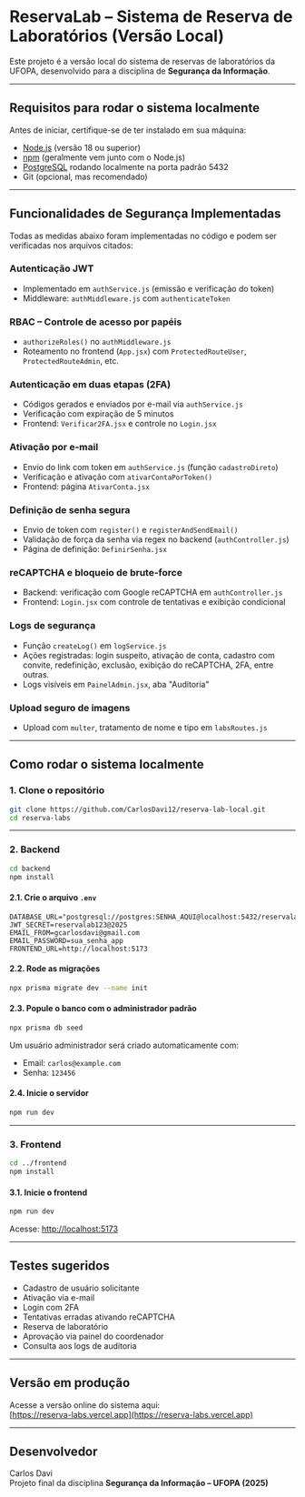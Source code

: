 # ReservaLab – Sistema de Reserva de Laboratórios (Versão Local)

Este projeto é a versão local do sistema de reservas de laboratórios da UFOPA, desenvolvido para a disciplina de **Segurança da Informação**.

---

## Requisitos para rodar o sistema localmente

Antes de iniciar, certifique-se de ter instalado em sua máquina:

- [Node.js](https://nodejs.org/) (versão 18 ou superior)
- [npm](https://www.npmjs.com/) (geralmente vem junto com o Node.js)
- [PostgreSQL](https://www.postgresql.org/) rodando localmente na porta padrão 5432
- Git (opcional, mas recomendado)

---

## Funcionalidades de Segurança Implementadas

Todas as medidas abaixo foram implementadas no código e podem ser verificadas nos arquivos citados:

### Autenticação JWT
- Implementado em `authService.js` (emissão e verificação do token)
- Middleware: `authMiddleware.js` com `authenticateToken`

### RBAC – Controle de acesso por papéis
- `authorizeRoles()` no `authMiddleware.js`
- Roteamento no frontend (`App.jsx`) com `ProtectedRouteUser`, `ProtectedRouteAdmin`, etc.

### Autenticação em duas etapas (2FA)
- Códigos gerados e enviados por e-mail via `authService.js`
- Verificação com expiração de 5 minutos
- Frontend: `Verificar2FA.jsx` e controle no `Login.jsx`

### Ativação por e-mail
- Envio do link com token em `authService.js` (função `cadastroDireto`)
- Verificação e ativação com `ativarContaPorToken()`
- Frontend: página `AtivarConta.jsx`

### Definição de senha segura
- Envio de token com `register()` e `registerAndSendEmail()`
- Validação de força da senha via regex no backend (`authController.js`)
- Página de definição: `DefinirSenha.jsx`

### reCAPTCHA e bloqueio de brute-force
- Backend: verificação com Google reCAPTCHA em `authController.js`
- Frontend: `Login.jsx` com controle de tentativas e exibição condicional

### Logs de segurança
- Função `createLog()` em `logService.js`
- Ações registradas: login suspeito, ativação de conta, cadastro com convite, redefinição, exclusão, exibição do reCAPTCHA, 2FA, entre outras.
- Logs visíveis em `PainelAdmin.jsx`, aba "Auditoria"

### Upload seguro de imagens
- Upload com `multer`, tratamento de nome e tipo em `labsRoutes.js`

---

## Como rodar o sistema localmente

### 1. Clone o repositório

```bash
git clone https://github.com/CarlosDavi12/reserva-lab-local.git
cd reserva-labs
```

---

### 2. Backend

```bash
cd backend
npm install
```

#### 2.1. Crie o arquivo `.env`

```env
DATABASE_URL="postgresql://postgres:SENHA_AQUI@localhost:5432/reservalabs"
JWT_SECRET=reservalab123@2025
EMAIL_FROM=gcarlosdavi@gmail.com
EMAIL_PASSWORD=sua_senha_app
FRONTEND_URL=http://localhost:5173
```

#### 2.2. Rode as migrações

```bash
npx prisma migrate dev --name init
```

#### 2.3. Popule o banco com o administrador padrão

```bash
npx prisma db seed
```

Um usuário administrador será criado automaticamente com:

- Email: `carlos@example.com`
- Senha: `123456`

#### 2.4. Inicie o servidor

```bash
npm run dev
```

---

### 3. Frontend

```bash
cd ../frontend
npm install
```

#### 3.1. Inicie o frontend

```bash
npm run dev
```

Acesse: [http://localhost:5173](http://localhost:5173)

---

## Testes sugeridos

- Cadastro de usuário solicitante
- Ativação via e-mail
- Login com 2FA
- Tentativas erradas ativando reCAPTCHA
- Reserva de laboratório
- Aprovação via painel do coordenador
- Consulta aos logs de auditoria

---

## Versão em produção

Acesse a versão online do sistema aqui:  
[https://reserva-labs.vercel.app](https://reserva-labs.vercel.app)

---

## Desenvolvedor

Carlos Davi  
Projeto final da disciplina **Segurança da Informação – UFOPA (2025)**